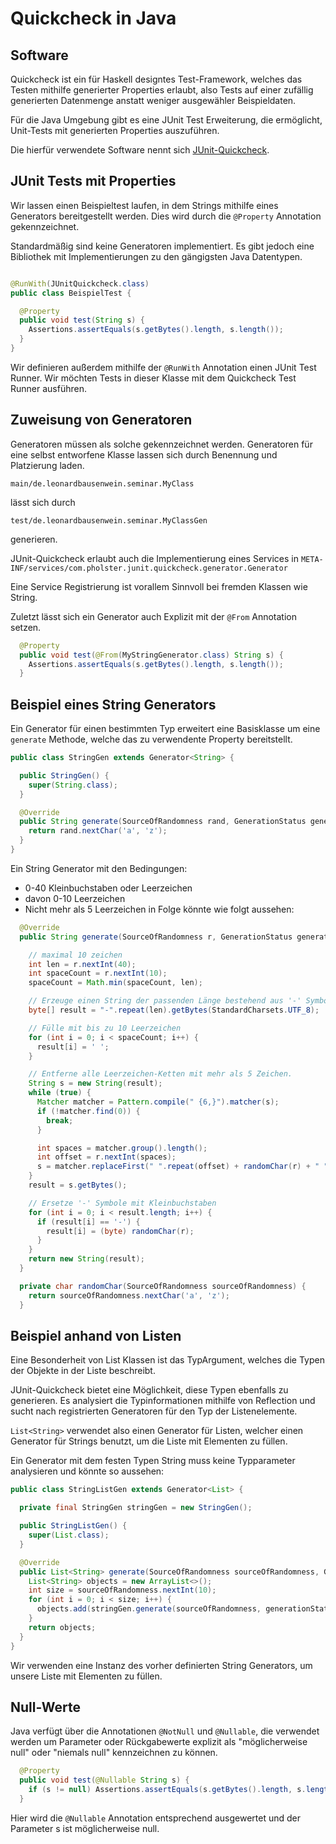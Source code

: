 # Quickcheck in Java

## Software

Quickcheck ist ein für Haskell designtes Test-Framework, welches das Testen mithilfe
generierter Properties erlaubt, also Tests auf einer zufällig generierten Datenmenge
anstatt weniger ausgewähler Beispieldaten.

Für die Java Umgebung gibt es eine JUnit Test Erweiterung, die ermöglicht,
Unit-Tests mit generierten Properties auszuführen.

Die hierfür verwendete Software nennt
sich [JUnit-Quickcheck](https://pholser.github.io/junit-quickcheck/site/1.0/index.html).

## JUnit Tests mit Properties

Wir lassen einen Beispieltest laufen, in dem Strings mithilfe eines Generators
bereitgestellt werden. Dies wird durch die `@Property` Annotation gekennzeichnet.

Standardmäßig sind keine Generatoren implementiert. Es gibt jedoch eine Bibliothek
mit Implementierungen zu den gängigsten Java Datentypen.

```Java

@RunWith(JUnitQuickcheck.class)
public class BeispielTest {

  @Property
  public void test(String s) {
    Assertions.assertEquals(s.getBytes().length, s.length());
  }
}
```

Wir definieren außerdem mithilfe der `@RunWith` Annotation einen JUnit Test Runner.
Wir möchten Tests in dieser Klasse mit dem Quickcheck Test Runner ausführen.

## Zuweisung von Generatoren

Generatoren müssen als solche gekennzeichnet werden.
Generatoren für eine selbst entworfene Klasse lassen sich durch Benennung und Platzierung laden.

`main/de.leonardbausenwein.seminar.MyClass`

lässt sich durch

`test/de.leonardbausenwein.seminar.MyClassGen`

generieren.

JUnit-Quickcheck erlaubt auch die Implementierung eines Services
in `META-INF/services/com.pholster.junit.quickcheck.generator.Generator`

Eine Service Registrierung ist vorallem Sinnvoll bei fremden Klassen wie String.

Zuletzt lässt sich ein Generator auch Explizit mit der `@From` Annotation setzen.

```Java
  @Property
  public void test(@From(MyStringGenerator.class) String s) {
    Assertions.assertEquals(s.getBytes().length, s.length());
  }
```

## Beispiel eines String Generators

Ein Generator für einen bestimmten Typ erweitert eine Basisklasse
um eine `generate` Methode, welche das zu verwendente Property bereitstellt.
```Java
public class StringGen extends Generator<String> {

  public StringGen() {
    super(String.class);
  }

  @Override
  public String generate(SourceOfRandomness rand, GenerationStatus generationStatus) {
    return rand.nextChar('a', 'z');
  }
}
```

Ein String Generator mit den Bedingungen:
- 0-40 Kleinbuchstaben oder Leerzeichen
- davon 0-10 Leerzeichen
- Nicht mehr als 5 Leerzeichen in Folge
könnte wie folgt aussehen:

```Java
  @Override
  public String generate(SourceOfRandomness r, GenerationStatus generationStatus) {

    // maximal 10 zeichen
    int len = r.nextInt(40);
    int spaceCount = r.nextInt(10);
    spaceCount = Math.min(spaceCount, len);

    // Erzeuge einen String der passenden Länge bestehend aus '-' Symbolen.
    byte[] result = "-".repeat(len).getBytes(StandardCharsets.UTF_8);

    // Fülle mit bis zu 10 Leerzeichen
    for (int i = 0; i < spaceCount; i++) {
      result[i] = ' ';
    }

    // Entferne alle Leerzeichen-Ketten mit mehr als 5 Zeichen.
    String s = new String(result);
    while (true) {
      Matcher matcher = Pattern.compile(" {6,}").matcher(s);
      if (!matcher.find(0)) {
        break;
      }

      int spaces = matcher.group().length();
      int offset = r.nextInt(spaces);
      s = matcher.replaceFirst(" ".repeat(offset) + randomChar(r) + " ".repeat(spaces - offset - 1));
    }
    result = s.getBytes();

    // Ersetze '-' Symbole mit Kleinbuchstaben
    for (int i = 0; i < result.length; i++) {
      if (result[i] == '-') {
        result[i] = (byte) randomChar(r);
      }
    }
    return new String(result);
  }

  private char randomChar(SourceOfRandomness sourceOfRandomness) {
    return sourceOfRandomness.nextChar('a', 'z');
  }
```

## Beispiel anhand von Listen

Eine Besonderheit von List Klassen ist das TypArgument, welches die Typen der Objekte in der
Liste beschreibt.

JUnit-Quickcheck bietet eine Möglichkeit, diese Typen ebenfalls zu generieren.
Es analysiert die Typinformationen mithilfe von Reflection und sucht nach registrierten
Generatoren für den Typ der Listenelemente.

`List<String>` verwendet also einen Generator für Listen, welcher einen Generator für Strings
benutzt, um die Liste mit Elementen zu füllen.

Ein Generator mit dem festen Typen String muss keine Typparameter analysieren und könnte so aussehen:
```Java
public class StringListGen extends Generator<List> {

  private final StringGen stringGen = new StringGen();

  public StringListGen() {
    super(List.class);
  }

  @Override
  public List<String> generate(SourceOfRandomness sourceOfRandomness, GenerationStatus generationStatus) {
    List<String> objects = new ArrayList<>();
    int size = sourceOfRandomness.nextInt(10);
    for (int i = 0; i < size; i++) {
      objects.add(stringGen.generate(sourceOfRandomness, generationStatus));
    }
    return objects;
  }
}
```

Wir verwenden eine Instanz des vorher definierten String Generators, um unsere Liste mit Elementen zu füllen.

## Null-Werte

Java verfügt über die Annotationen `@NotNull` und `@Nullable`, die verwendet werden um Parameter oder
Rückgabewerte explizit als "möglicherweise null" oder "niemals null" kennzeichnen zu können.

```Java
  @Property
  public void test(@Nullable String s) {
    if (s != null) Assertions.assertEquals(s.getBytes().length, s.length());
  }
```
Hier wird die `@Nullable` Annotation entsprechend ausgewertet und der Parameter s ist möglicherweise null.
